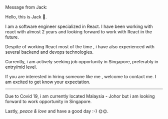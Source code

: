 Message from Jack:

Hello, this is Jack 👋.

I am a software engineer specialized in React.
I have been working with react with almost 2 years and looking forward to work with React in the future.

Despite of working React most of the time , i have also experienced with several backend and devops technologies.

Currently, i am actively seeking job opportunity in Singapore, preferably in entry/mid level.

If you are interested in hiring someone like me , welcome to contact me. I am excited to get know your expectation.

---

Due to Covid 19, i am currently located Malaysia - Johor but i am looking forward to work opportunity in Singapore.

Lastly, <i>peace & love</i> and have a good day :-) 🌞🌞.
